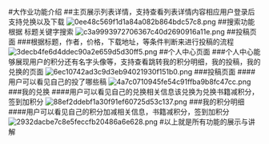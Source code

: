 #大作业功能介绍
##主页展示列表详情，支持查看列表详情内容相应用户登录后支持兑换以及下载
![0ee48c569f1d1a84a082b864bdc57c8.png](https://i.loli.net/2020/10/18/BEahMdumrgHNwQ5.png   )
##搜索功能根据
标题关键字搜索
![c3a9993972706367c40d2690916a11e.png](https://i.loli.net/2020/10/18/JSo5n6YFl9UBkmu.png)
##投稿页面
###根据标题，作者，价格，下载地址，等条件判断来进行投稿的流程
![3decb4fe6d4ddec90a2e659d5d30ff5.png](https://i.loli.net/2020/10/18/BphV9ZAziFgr5cU.png)
##个人中心页面
###个人中心能够展现用户的积分还有名字头像等，支持查看跳转我的积分明细，我的投稿，我的兑换的页面
![6ec10742ad3c9d3eb94021930f151b0.png](https://i.loli.net/2020/10/18/EPJebtgALF5ODzv.png)
###投稿页面 
####用户可以看见自己的投了哪些稿
![4a7c0710945fe54c91ffba9b8fc47cc.png](https://i.loli.net/2020/10/18/3kylCe2OI8GzJS7.png)
###我的兑换
####用户可以看见自己的兑换相关信息该兑换为兑换书籍减积分，签到加积分
![88ef2ddebf1a30f91ef60725d53c137.png](https://i.loli.net/2020/10/18/NVqTgtEZOy1aH4F.png)
###我的积分明细
####用户可以看见自己的积分加减相关信息，书籍减积分，签到加积分
![2932dacbe7c8e5feccfb20486a6e628.png](https://i.loli.net/2020/10/18/rquJI9RdTELHsVP.png)
#以上就是所有功能的展示与讲解